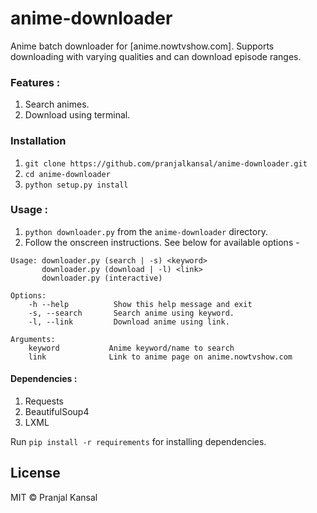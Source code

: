 # anime-downloader

Anime batch downloader for [anime.nowtvshow.com]. Supports downloading with varying qualities and can download episode ranges.


### Features :
1. Search animes.
3. Download using terminal.


### Installation

1. `git clone https://github.com/pranjalkansal/anime-downloader.git`
2. `cd anime-downloader`
3. `python setup.py install`


### Usage :

1. `python downloader.py` from the `anime-downloader` directory.
2. Follow the onscreen instructions. See below for available options -

```
Usage: downloader.py (search | -s) <keyword>
       downloader.py (download | -l) <link>
       downloader.py (interactive)

Options:
    -h --help          Show this help message and exit
    -s, --search       Search anime using keyword.
    -l, --link         Download anime using link.

Arguments:
    keyword           Anime keyword/name to search
    link              Link to anime page on anime.nowtvshow.com
```

#### Dependencies :
1. Requests
2. BeautifulSoup4
3. LXML

Run `pip install -r requirements` for installing dependencies.

## License

MIT © Pranjal Kansal

